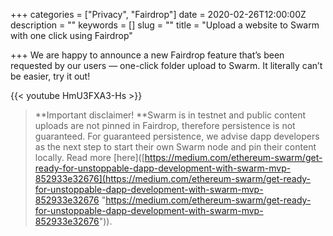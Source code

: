 +++
categories = ["Privacy", "Fairdrop"]
date = 2020-02-26T12:00:00Z
description = ""
keywords = []
slug = ""
title = "Upload a website to Swarm with one click using Fairdrop"

+++
We are happy to announce a new Fairdrop feature that’s been requested by our users — one-click folder upload to Swarm. It literally can’t be easier, try it out!

{{< youtube HmU3FXA3-Hs >}}

> **Important disclaimer! **Swarm is in testnet and public content uploads are not pinned in Fairdrop, therefore persistence is not guaranteed. For guaranteed persistence, we advise dapp developers as the next step to start their own Swarm node and pin their content locally. Read more \[here\]([https://medium.com/ethereum-swarm/get-ready-for-unstoppable-dapp-development-with-swarm-mvp-852933e32676](https://medium.com/ethereum-swarm/get-ready-for-unstoppable-dapp-development-with-swarm-mvp-852933e32676 "https://medium.com/ethereum-swarm/get-ready-for-unstoppable-dapp-development-with-swarm-mvp-852933e32676")).